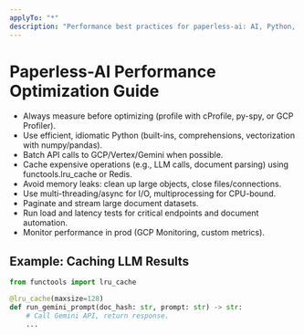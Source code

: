 ```yaml
---
applyTo: "*"
description: "Performance best practices for paperless-ai: AI, Python, cloud, containers."
---
```


# Paperless-AI Performance Optimization Guide

- Always measure before optimizing (profile with cProfile, py-spy, or GCP Profiler).
- Use efficient, idiomatic Python (built-ins, comprehensions, vectorization with numpy/pandas).
- Batch API calls to GCP/Vertex/Gemini when possible.
- Cache expensive operations (e.g., LLM calls, document parsing) using functools.lru_cache or Redis.
- Avoid memory leaks: clean up large objects, close files/connections.
- Use multi-threading/async for I/O, multiprocessing for CPU-bound.
- Paginate and stream large document datasets.
- Run load and latency tests for critical endpoints and document automation.
- Monitor performance in prod (GCP Monitoring, custom metrics).

## Example: Caching LLM Results

```python
from functools import lru_cache

@lru_cache(maxsize=128)
def run_gemini_prompt(doc_hash: str, prompt: str) -> str:
    # Call Gemini API, return response.
    ...
```
